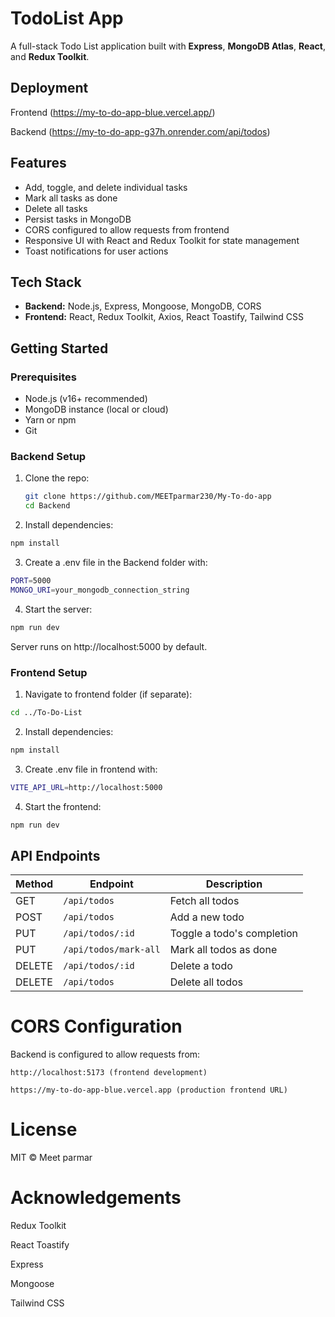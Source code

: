 # TodoList App

A full-stack Todo List application built with **Express**, **MongoDB Atlas**, **React**, and **Redux Toolkit**.

## Deployment

Frontend (https://my-to-do-app-blue.vercel.app/)

Backend  (https://my-to-do-app-g37h.onrender.com/api/todos)

## Features

- Add, toggle, and delete individual tasks
- Mark all tasks as done
- Delete all tasks
- Persist tasks in MongoDB
- CORS configured to allow requests from frontend
- Responsive UI with React and Redux Toolkit for state management
- Toast notifications for user actions

## Tech Stack

- **Backend:** Node.js, Express, Mongoose, MongoDB, CORS
- **Frontend:** React, Redux Toolkit, Axios, React Toastify, Tailwind CSS

## Getting Started

### Prerequisites

- Node.js (v16+ recommended)
- MongoDB instance (local or cloud)
- Yarn or npm
- Git

### Backend Setup

1. Clone the repo:

   ```bash
   git clone https://github.com/MEETparmar230/My-To-do-app
   cd Backend


2. Install dependencies:

```bash
npm install
```

3. Create a .env file in the Backend folder with:

```bash
PORT=5000
MONGO_URI=your_mongodb_connection_string
```

4. Start the server:

```bash
npm run dev
```

Server runs on http://localhost:5000 by default.


### Frontend Setup

1. Navigate to frontend folder (if separate):

```bash
cd ../To-Do-List
```

2. Install dependencies:

```bash
npm install
```

3. Create .env file in frontend with:

```bash
VITE_API_URL=http://localhost:5000
```

4. Start the frontend:

```bash
npm run dev
```


## API Endpoints


| Method | Endpoint              | Description                |
| ------ | --------------------- | -------------------------- |
| GET    | `/api/todos`          | Fetch all todos            |
| POST   | `/api/todos`          | Add a new todo             |
| PUT    | `/api/todos/:id`      | Toggle a todo's completion |
| PUT    | `/api/todos/mark-all` | Mark all todos as done     |
| DELETE | `/api/todos/:id`      | Delete a todo              |
| DELETE | `/api/todos`          | Delete all todos           |


# CORS Configuration

Backend is configured to allow requests from:

    http://localhost:5173 (frontend development)

    https://my-to-do-app-blue.vercel.app (production frontend URL)


# License

MIT © Meet parmar


# Acknowledgements

Redux Toolkit

React Toastify

Express

Mongoose

Tailwind CSS
